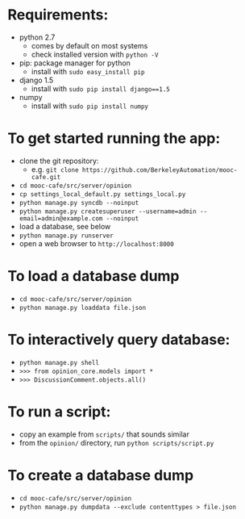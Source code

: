 # Requirements:

- python 2.7
  - comes by default on most systems
  - check installed version with `python -V`
- pip: package manager for python
  - install with `sudo easy_install pip`
- django 1.5
  - install with `sudo pip install django==1.5`
- numpy
  - install with `sudo pip install numpy`

# To get started running the app:

  - clone the git repository:
    - e.g. `git clone https://github.com/BerkeleyAutomation/mooc-cafe.git`
  - `cd mooc-cafe/src/server/opinion`
  - `cp settings_local_default.py settings_local.py`
  - `python manage.py syncdb --noinput`
  - `python manage.py createsuperuser --username=admin --email=admin@example.com --noinput`
  - load a database, see below
  - `python manage.py runserver`
  - open a web browser to `http://localhost:8000`

# To load a database dump

  - `cd mooc-cafe/src/server/opinion`
  - `python manage.py loaddata file.json`

# To interactively query database:

  - `python manage.py shell`
  - `>>> from opinion_core.models import *`
  - `>>> DiscussionComment.objects.all()`

# To run a script:

  - copy an example from `scripts/` that sounds similar
  - from the `opinion/` directory, run `python scripts/script.py`

# To create a database dump

  - `cd mooc-cafe/src/server/opinion`
  - `python manage.py dumpdata --exclude contenttypes > file.json`
